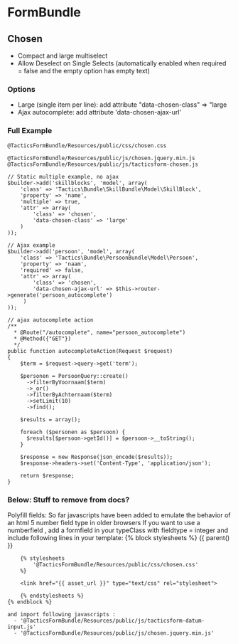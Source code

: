 FormBundle
===========

 Chosen
--------

  * Compact and large multiselect
  * Allow Deselect on Single Selects 
    (automatically enabled when required = false and the empty option has empty text)

### Options
 * Large (single item per line): add attribute "data-chosen-class" => "large
 * Ajax autocomplete: add attribute 'data-chosen-ajax-url' 

### Full Example
    @TacticsFormBundle/Resources/public/css/chosen.css

    @TacticsFormBundle/Resources/public/js/chosen.jquery.min.js
    @TacticsFormBundle/Resources/public/js/tacticsform-chosen.js

    // Static multiple example, no ajax
    $builder->add('skillblocks', 'model', array(
        'class' => 'Tactics\Bundle\SkillBundle\Model\SkillBlock',
        'property' => 'name',
        'multiple' => true,
        'attr' => array(
            'class' => 'chosen',
            'data-chosen-class' => 'large'
        )
    )); 

    // Ajax example
    $builder->add('persoon', 'model', array(
        'class' => 'Tactics\Bundle\PersoonBundle\Model\Persoon',
        'property' => 'naam',
        'required' => false,
        'attr' => array(
            'class' => 'chosen', 
            'data-chosen-ajax-url' => $this->router->generate('persoon_autocomplete')
         )
    ));

    // ajax autocomplete action
    /**
      * @Route("/autocomplete", name="persoon_autocomplete")
      * @Method({"GET"})
      */
    public function autocompleteAction(Request $request)
    {
        $term = $request->query->get('term');

        $personen = PersoonQuery::create()
          ->filterByVoornaam($term)
          ->_or()
          ->filterByAchternaam($term)
          ->setLimit(10)
          ->find();

        $results = array();

        foreach ($personen as $persoon) {
          $results[$persoon->getId()] = $persoon->__toString();
        }

        $response = new Response(json_encode($results));
        $response->headers->set('Content-Type', 'application/json');

        return $response;
    }


### Below: Stuff to remove from docs?

Polyfill fields:
  So far javascripts have been added to emulate the behavior of an html 5 number field type in older browsers
  If you want to use a numberfield , add a formfield in your typeClass with fieldtype = integer 
  and include following lines in your template:
    {% block stylesheets %}
      {{ parent() }}
      
        {% stylesheets
            '@TacticsFormBundle/Resources/public/css/chosen.css'
        %}
    
        <link href="{{ asset_url }}" type="text/css" rel="stylesheet">
        
        {% endstylesheets %}  
    {% endblock %}

    and import following javascripts :
      - '@TacticsFormBundle/Resources/public/js/tacticsform-datum-input.js'
      - '@TacticsFormBundle/Resources/public/js/chosen.jquery.min.js'
